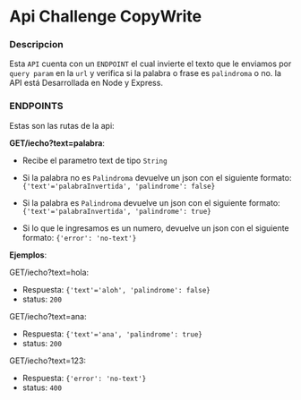 # Api Challenge CopyWrite



### Descripcion

Esta `API` cuenta con un `ENDPOINT` el cual invierte el texto que le enviamos por `query param` en la `url` y verifica si la palabra o frase es `palindroma` o no. la API está Desarrollada en Node y Express.

### ENDPOINTS

Estas son las rutas de la api:

**GET/iecho?text=palabra**:

* Recibe el parametro text de tipo `String` 

* Si la palabra no es `Palindroma` devuelve un json con el siguiente formato: `{'text'='palabraInvertida', 'palindrome': false}`

* Si la palabra es `Palindroma` devuelve un json con el siguiente formato: `{'text'='palabraInvertida', 'palindrome': true}`

* Si lo que le ingresamos es un numero, devuelve un json con el siguiente formato: `{'error': 'no-text'}`
 
 **Ejemplos**:

GET/iecho?text=hola:
* Respuesta: `{'text'='aloh', 'palindrome': false}`
* status: `200`

GET/iecho?text=ana:
* Respuesta: `{'text'='ana', 'palindrome': true}`
* status: `200`

GET/iecho?text=123:
* Respuesta: `{'error': 'no-text'}`
* status: `400`

